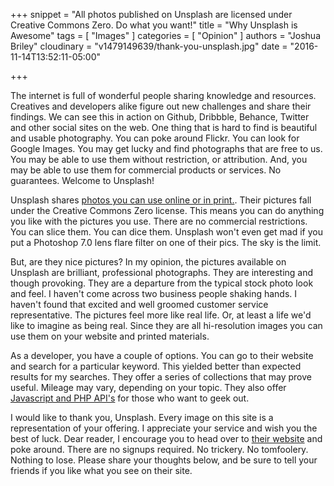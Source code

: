 +++
snippet = "All photos published on Unsplash are licensed under Creative Commons Zero. Do what you want!"
title = "Why Unsplash is Awesome"
tags = [
  "Images"
]
categories = [
  "Opinion"
]
authors = "Joshua Briley"
cloudinary = "v1479149639/thank-you-unsplash.jpg"
date = "2016-11-14T13:52:11-05:00"

+++

The internet is full of wonderful people sharing knowledge and resources. Creatives and developers alike figure out new challenges and share their findings. We can see this in action on Github, Dribbble, Behance, Twitter and other social sites on the web. One thing that is hard to find is beautiful and usable photography. You can poke around Flickr. You can look for Google Images. You may get lucky and find photographs that are free to us. You may be able to use them without restriction, or attribution. And, you may be able to use them for commercial products or services. No guarantees. Welcome to Unsplash!

Unsplash shares [photos you can use online or in print.](https://unsplash.com/). Their pictures fall under the Creative Commons Zero license. This means you can do anything you like with the pictures you use. There are no commercial restrictions. You can slice them. You can dice them. Unsplash won't even get mad if you put a Photoshop 7.0 lens flare filter on one of their pics. The sky is the limit.

But, are they nice pictures? In my opinion, the pictures available on Unsplash are brilliant, professional photographs. They are interesting and though provoking. They are a departure from the typical stock photo look and feel. I haven't come across two business people shaking hands. I haven't found that excited and well groomed customer service representative. The pictures feel more like real life. Or, at least a life we'd like to imagine as being real. Since they are all hi-resolution images you can use them on your website and printed materials.

As a developer, you have a couple of options. You can go to their website and search for a particular keyword. This yielded better than expected results for my searches. They offer a series of collections that may prove useful. Mileage may vary, depending on your topic. They also offer [Javascript and PHP API's](https://unsplash.com/developers) for those who want to geek out.

I would like to thank you, Unsplash. Every image on this site is a representation of your offering. I appreciate your service and wish you the best of luck. Dear reader, I encourage you to head over to [their website](https://unsplash.com/) and poke around. There are no signups required. No trickery. No tomfoolery. Nothing to lose. Please share your thoughts below, and be sure to tell your friends if you like what you see on their site.
